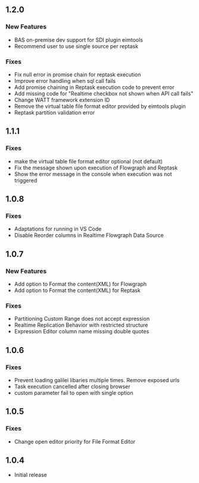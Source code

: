 ## 1.2.0

### New Features
- BAS on-premise dev support for SDI plugin eimtools
- Recommend user to use single source per reptask

### Fixes
- Fix null error in promise chain for reptask execution
- Improve error handling when sql call fails
- Add promise chaining in Reptask execution code to prevent error
- Add missing code for "Realtime checkbox not shown when API call fails"
- Change WATT framework extension ID
- Remove the virtual table file format editor provided by eimtools plugin
- Reptask partition validation error

## 1.1.1

### Fixes
- make the virtual table file format editor optional (not default)
- Fix the message shown upon execution of Flowgraph and Reptask
- Show the error message in the console when execution was not triggered

## 1.0.8

### Fixes
- Adaptations for running in VS Code
- Disable Reorder columns in Realtime Flowgraph Data Source

## 1.0.7

### New Features
- Add option to Format the content(XML) for Flowgraph
- Add option to Format the content(XML) for Reptask

### Fixes
- Partitioning Custom Range does not accept expression
- Realtime Replication Behavior with restricted structure
- Expression Editor column name missing double quotes

## 1.0.6

### Fixes
- Prevent loading galilei libaries multiple times. Remove exposed urls
- Task execution cancelled after closing browser
- custom parameter fail to open with single option

## 1.0.5

### Fixes
- Change open editor priority for File Format Editor

## 1.0.4

- Initial release
